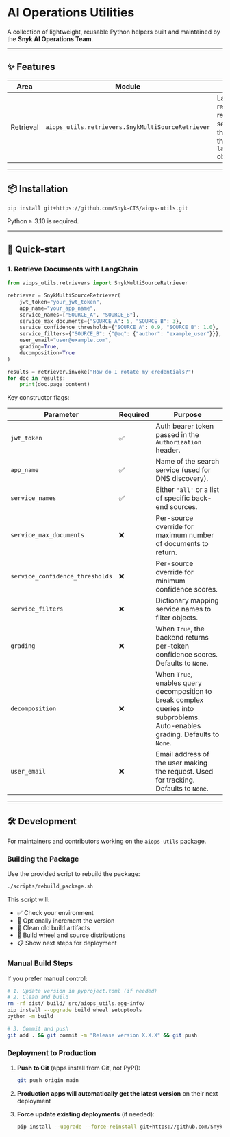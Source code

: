 # AI Operations Utilities
A collection of lightweight, reusable Python helpers built and maintained by the **Snyk AI Operations Team**.

---

## ✨ Features

| Area | Module | What it does |
| --- | --- | --- |
| Retrieval | `aiops_utils.retrievers.SnykMultiSourceRetriever` | LangChain-compatible retriever that queries a remote multi-source search service, merges the results, then returns them as `langchain_core.Document` objects. |

---

## 📦 Installation

```bash
pip install git+https://github.com/Snyk-CIS/aiops-utils.git
```

Python ≥ 3.10 is required.

---

## 🚀 Quick-start

### 1. Retrieve Documents with LangChain

```python
from aiops_utils.retrievers import SnykMultiSourceRetriever

retriever = SnykMultiSourceRetriever(
    jwt_token="your_jwt_token",
    app_name="your_app_name",
    service_names=["SOURCE_A", "SOURCE_B"],
    service_max_documents={"SOURCE_A": 5, "SOURCE_B": 3},
    service_confidence_thresholds={"SOURCE_A": 0.9, "SOURCE_B": 1.0},
    service_filters={"SOURCE_B": {"@eq": {"author": "example_user"}}},
    user_email="user@example.com",
    grading=True,
    decomposition=True
)

results = retriever.invoke("How do I rotate my credentials?")
for doc in results:
    print(doc.page_content)
```

Key constructor flags:

| Parameter | Required | Purpose |
|-----------|----------|---------|
| `jwt_token` | ✅ | Auth bearer token passed in the `Authorization` header. |
| `app_name` | ✅ | Name of the search service (used for DNS discovery). |
| `service_names` | ✅ | Either `'all'` or a list of specific back-end sources. |
| `service_max_documents` | ❌ | Per-source override for maximum number of documents to return. |
| `service_confidence_thresholds` | ❌ | Per-source override for minimum confidence scores. |
| `service_filters` | ❌ | Dictionary mapping service names to filter objects. |
| `grading` | ❌ | When `True`, the backend returns per-token confidence scores. Defaults to `None`. |
| `decomposition` | ❌ | When `True`, enables query decomposition to break complex queries into subproblems. Auto-enables grading. Defaults to `None`. |
| `user_email` | ❌ | Email address of the user making the request. Used for tracking. Defaults to `None`. |

---

## 🛠️ Development

For maintainers and contributors working on the `aiops-utils` package.

### Building the Package

Use the provided script to rebuild the package:

```bash
./scripts/rebuild_package.sh
```

This script will:
- ✅ Check your environment
- 🔢 Optionally increment the version
- 🧹 Clean old build artifacts
- 🔨 Build wheel and source distributions
- 📋 Show next steps for deployment

### Manual Build Steps

If you prefer manual control:

```bash
# 1. Update version in pyproject.toml (if needed)
# 2. Clean and build
rm -rf dist/ build/ src/aiops_utils.egg-info/
pip install --upgrade build wheel setuptools
python -m build

# 3. Commit and push
git add . && git commit -m "Release version X.X.X" && git push
```

### Deployment to Production

1. **Push to Git** (apps install from Git, not PyPI):
   ```bash
   git push origin main
   ```

2. **Production apps will automatically get the latest version** on their next deployment

3. **Force update existing deployments** (if needed):
   ```bash
   pip install --upgrade --force-reinstall git+https://github.com/Snyk-CIS/aiops-utils.git
   ```
